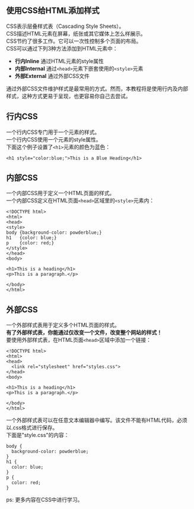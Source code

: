## 使用CSS给HTML添加样式
CSS表示层叠样式表（Cascading Style Sheets）。  
CSS描述HTML元素在屏幕，纸张或其它媒体上怎么样展示。  
CSS节约了很多工作。它可以一次性控制多个页面的布局。  
CSS可以通过下列3种方法添加到HTML元素中：
- **行内Inline** 通过HTML元素的style属性
- **内部Internal** 通过`<head>`元素下嵌套使用的`<style>`元素
- **外部External** 通过外部CSS文件

通过外部CSS文件维护样式是最常用的方式。然而，本教程将是使用行内及内部样式，这种方式更易于呈现，也更容易你自己去尝试。
## 行内CSS
一个行内CSS专门用于一个元素的样式。  
一个行内CSS使用一个元素的style属性。  
下面这个例子设置了`<h1>`元素的颜色为蓝色：
```
<h1 style="color:blue;">This is a Blue Heading</h1>
```

## 内部CSS
一个内部CSS用于定义一个HTML页面的样式。  
一个内部CSS定义在HTML页面`<head>`区域里的`<style>`元素内：
```
<!DOCTYPE html>
<html>
<head>
<style>
body {background-color: powderblue;}
h1   {color: blue;}
p    {color: red;}
</style>
</head>
<body>

<h1>This is a heading</h1>
<p>This is a paragraph.</p>

</body>
</html>
```

## 外部CSS
一个外部样式表用于定义多个HTML页面的样式。  
**有了外部样式表，你能通过仅改变一个文件，改变整个网站的样式！**  
要使用外部样式表，在HTML页面`<head>`区域中添加一个链接：
```
<!DOCTYPE html>
<html>
<head>
  <link rel="stylesheet" href="styles.css">
</head>
<body>

<h1>This is a heading</h1>
<p>This is a paragraph.</p>

</body>
</html>
```

一个外部样式表可以在任意文本编辑器中编写。该文件不能有HTML代码，必须以.css格式进行保存。  
下面是"style.css"的内容：
```
body {
  background-color: powderblue;
}
h1 {
  color: blue;
}
p {
  color: red;
}
```
ps: 更多内容在CSS中进行学习。
